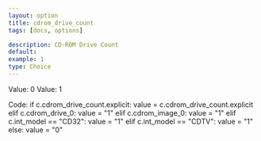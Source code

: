 ```yaml
---
layout: option
title: cdrom_drive_count
tags: [docs, options]

description: CD-ROM Drive Count
default:
example: 1
type: Choice
---
```


Value: 0
Value: 1

Code:
    if c.cdrom_drive_count.explicit:
        value = c.cdrom_drive_count.explicit
    elif c.cdrom_drive_0:
        value = "1"
    elif c.cdrom_image_0:
        value = "1"
    elif c.int_model == "CD32":
        value = "1"
    elif c.int_model == "CDTV":
        value = "1"
    else:
        value = "0"
